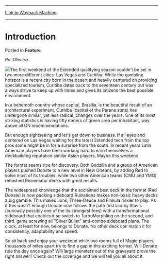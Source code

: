 
---
[Link to Wayback Machine](https://web.archive.org/web/20171030003705/https://magic.wizards.com/en/articles/archive/feature/introduction-2000-01-01)

[_metadata_:wayback_url]:- "https://magic.wizards.com/en/articles/archive/feature/introduction-2000-01-01"
[_metadata_:wayback_raw_url]:- "https://web.archive.org/web/20171030003705id_/https://magic.wizards.com/en/articles/archive/feature/introduction-2000-01-01"
[_metadata_:wayback_capture_timestamp]:- "2017-10-30 00:37:05+00:00"
[_metadata_:description]:- "Rui Oliveira The first weekend of the Extended qualifying season couldn't be set in two more different cities: Las Vegas and Curitiba. While the gambling hotspot is a recent city born in the desert and heavily centered on providing specialized tourism, Curitiba dates back to the seventeen century but was always strive to keep up with times and gives its citizens the best possible environment."
[_metadata_:generator]:- "Drupal 7 (http://drupal.org)"
---


Introduction
============



 Posted in **Feature**












*Rui Oliveira*


![](https://media.magic.wizards.com/image_legacy_migration/sideboard/images/gpcur01/a999.jpg)The first weekend of the Extended qualifying season couldn't be set in two more different cities: Las Vegas and Curitiba. While the gambling hotspot is a recent city born in the desert and heavily centered on providing specialized tourism, Curitiba dates back to the seventeen century but was always strive to keep up with times and gives its citizens the best possible environment.


In a behemoth country whose capital, Brasilia, is the beautiful result of an architectural experiment, Curitiba (capital of the Parana state) has undergone similar, yet less radical, changes over the years. One of its most striking statistics is having fifty meters of green area per inhabitant, way above all UN recommendations.


But enough sightseeing and let's get down to business. If all eyes and centered on Las Vegas waiting for the latest Extended tech from the top pros some might be in for a surprise from the south. In recent years Latin American players have been working hard to earn themselves a deckbuilding reputation similar Asian players. Maybe this weekend


The format seems ripe for discovery. Both Godzilla and a group of American players pushed Donate to a new level in New Orleans, by adding Red to solve most of its troubles, while two other American teams (CMU and YMG) rehashed Reanimator decks with great results.


The widespread knowledge that the acclaimed best deck in the format (Red Donate) is now packing sideboard Ruinations makes non-basic heavy decks a big gamble. This makes Junk, Three-Deuce and Finkula riskier to play. As if this wasn't enough Donate now follows the path first laid by Stasis (curiously possibly one of the its strongest foes) with a transformational sideboard that enables it so switch to TurboMorphling on the second, and third, game screwing all "Silver Bullet" anti-combo sideboard plans. The clock, at least for now, belongs to Donate. No other deck can match it for consistency, adaptability and speed.


So sit back and enjoy your weekend while two rooms full of Magic players, thousands of miles apart try to find a gap in this exciting format. Will Donate rule the day once again? Will large monsters out of the graveyard prove the right answer? Check out the coverage and we will tell you all about it.








